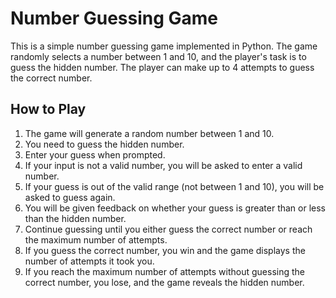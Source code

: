 # Number Guessing Game

This is a simple number guessing game implemented in Python. The game randomly selects a number between 1 and 10, and the player's task is to guess the hidden number. The player can make up to 4 attempts to guess the correct number.

## How to Play

1. The game will generate a random number between 1 and 10.
2. You need to guess the hidden number.
3. Enter your guess when prompted.
4. If your input is not a valid number, you will be asked to enter a valid number.
5. If your guess is out of the valid range (not between 1 and 10), you will be asked to guess again.
6. You will be given feedback on whether your guess is greater than or less than the hidden number.
7. Continue guessing until you either guess the correct number or reach the maximum number of attempts.
8. If you guess the correct number, you win and the game displays the number of attempts it took you.
9. If you reach the maximum number of attempts without guessing the correct number, you lose, and the game reveals the hidden number.
